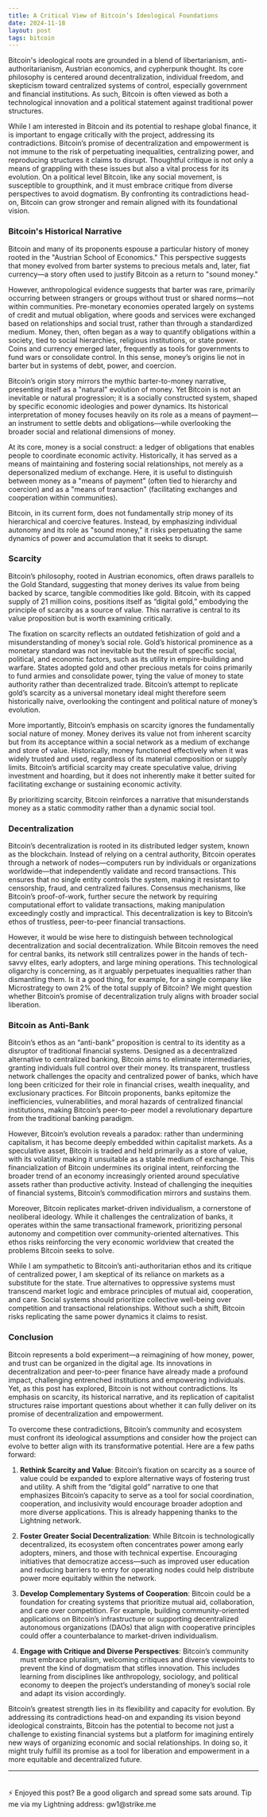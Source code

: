 ```yaml
---
title: A Critical View of Bitcoin’s Ideological Foundations
date: 2024-11-18
layout: post
tags: bitcoin 
---
```


Bitcoin's ideological roots are grounded in a blend of libertarianism, anti-authoritarianism, Austrian economics, and cypherpunk thought. Its core philosophy is centered around decentralization, individual freedom, and skepticism toward centralized systems of control, especially government and financial institutions. As such, Bitcoin is often viewed as both a technological innovation and a political statement against traditional power structures. <!--more-->

While I am interested in Bitcoin and its potential to reshape global finance, it is important to engage critically with the project, addressing its contradictions. Bitcoin’s promise of decentralization and empowerment is not immune to the risk of perpetuating inequalities, centralizing power, and reproducing structures it claims to disrupt. Thoughtful critique is not only a means of grappling with these issues but also a vital process for its evolution. On a political level Bitcoin, like any social movement, is susceptible to groupthink, and it must embrace critique from diverse perspectives to avoid dogmatism. By confronting its contradictions head-on, Bitcoin can grow stronger and remain aligned with its foundational vision.

### Bitcoin's Historical Narrative

Bitcoin and many of its proponents espouse a particular history of money rooted in the "Austrian School of Economics." This perspective suggests that money evolved from barter systems to precious metals and, later, fiat currency—a story often used to justify Bitcoin as a return to "sound money."

However, anthropological evidence suggests that barter was rare, primarily occurring between strangers or groups without trust or shared norms—not within communities. Pre-monetary economies operated largely on systems of credit and mutual obligation, where goods and services were exchanged based on relationships and social trust, rather than through a standardized medium. Money, then, often began as a way to quantify obligations within a society, tied to social hierarchies, religious institutions, or state power. Coins and currency emerged later, frequently as tools for governments to fund wars or consolidate control. In this sense, money’s origins lie not in barter but in systems of debt, power, and coercion.

Bitcoin’s origin story mirrors the mythic barter-to-money narrative, presenting itself as a "natural" evolution of money. Yet Bitcoin is not an inevitable or natural progression; it is a socially constructed system, shaped by specific economic ideologies and power dynamics. Its historical interpretation of money focuses heavily on its role as a means of payment—an instrument to settle debts and obligations—while overlooking the broader social and relational dimensions of money.

At its core, money is a social construct: a ledger of obligations that enables people to coordinate economic activity. Historically, it has served as a means of maintaining and fostering social relationships, not merely as a depersonalized medium of exchange. Here, it is useful to distinguish between money as a "means of payment" (often tied to hierarchy and coercion) and as a "means of transaction" (facilitating exchanges and cooperation within communities).

Bitcoin, in its current form, does not fundamentally strip money of its hierarchical and coercive features. Instead, by emphasizing individual autonomy and its role as "sound money," it risks perpetuating the same dynamics of power and accumulation that it seeks to disrupt. 

### Scarcity

Bitcoin’s philosophy, rooted in Austrian economics, often draws parallels to the Gold Standard, suggesting that money derives its value from being backed by scarce, tangible commodities like gold. Bitcoin, with its capped supply of 21 million coins, positions itself as “digital gold,” embodying the principle of scarcity as a source of value. This narrative is central to its value proposition but is worth examining critically.

The fixation on scarcity reflects an outdated fetishization of gold and a misunderstanding of money’s social role. Gold’s historical prominence as a monetary standard was not inevitable but the result of specific social, political, and economic factors, such as its utility in empire-building and warfare. States adopted gold and other precious metals for coins primarily to fund armies and consolidate power, tying the value of money to state authority rather than decentralized trade. Bitcoin’s attempt to replicate gold’s scarcity as a universal monetary ideal might therefore seem historically naive, overlooking the contingent and political nature of money’s evolution.

More importantly, Bitcoin’s emphasis on scarcity ignores the fundamentally social nature of money. Money derives its value not from inherent scarcity but from its acceptance within a social network as a medium of exchange and store of value. Historically, money functioned effectively when it was widely trusted and used, regardless of its material composition or supply limits. Bitcoin’s artificial scarcity may create speculative value, driving investment and hoarding, but it does not inherently make it better suited for facilitating exchange or sustaining economic activity.

By prioritizing scarcity, Bitcoin reinforces a narrative that misunderstands money as a static commodity rather than a dynamic social tool.

### Decentralization

Bitcoin’s decentralization is rooted in its distributed ledger system, known as the blockchain. Instead of relying on a central authority, Bitcoin operates through a network of nodes—computers run by individuals or organizations worldwide—that independently validate and record transactions. This ensures that no single entity controls the system, making it resistant to censorship, fraud, and centralized failures. Consensus mechanisms, like Bitcoin’s proof-of-work, further secure the network by requiring computational effort to validate transactions, making manipulation exceedingly costly and impractical. This decentralization is key to Bitcoin’s ethos of trustless, peer-to-peer financial transactions.

However, it would be wise here to distinguish between technological decentralization and social decentralization. While Bitcoin removes the need for central banks, its network still centralizes power in the hands of tech-savvy elites, early adopters, and large mining operations. This technological oligarchy is concerning, as it arguably perpetuates inequalities rather than dismantling them. Is it a good thing, for example, for a single company like Microstrategy to own 2% of the total supply of Bitcoin? We might question whether Bitcoin’s promise of decentralization truly aligns with broader social liberation.

### Bitcoin as Anti-Bank

Bitcoin’s ethos as an “anti-bank” proposition is central to its identity as a disruptor of traditional financial systems. Designed as a decentralized alternative to centralized banking, Bitcoin aims to eliminate intermediaries, granting individuals full control over their money. Its transparent, trustless network challenges the opacity and centralized power of banks, which have long been criticized for their role in financial crises, wealth inequality, and exclusionary practices. For Bitcoin proponents, banks epitomize the inefficiencies, vulnerabilities, and moral hazards of centralized financial institutions, making Bitcoin’s peer-to-peer model a revolutionary departure from the traditional banking paradigm.

However, Bitcoin’s evolution reveals a paradox: rather than undermining capitalism, it has become deeply embedded within capitalist markets. As a speculative asset, Bitcoin is traded and held primarily as a store of value, with its volatility making it unsuitable as a stable medium of exchange. This financialization of Bitcoin undermines its original intent, reinforcing the broader trend of an economy increasingly oriented around speculative assets rather than productive activity. Instead of challenging the inequities of financial systems, Bitcoin’s commodification mirrors and sustains them.

Moreover, Bitcoin replicates market-driven individualism, a cornerstone of neoliberal ideology. While it challenges the centralization of banks, it operates within the same transactional framework, prioritizing personal autonomy and competition over community-oriented alternatives. This ethos risks reinforcing the very economic worldview that created the problems Bitcoin seeks to solve.

While I am sympathetic to Bitcoin’s anti-authoritarian ethos and its critique of centralized power, I am skeptical of its reliance on markets as a substitute for the state. True alternatives to oppressive systems must transcend market logic and embrace principles of mutual aid, cooperation, and care. Social systems should prioritize collective well-being over competition and transactional relationships. Without such a shift, Bitcoin risks replicating the same power dynamics it claims to resist.

### Conclusion

Bitcoin represents a bold experiment—a reimagining of how money, power, and trust can be organized in the digital age. Its innovations in decentralization and peer-to-peer finance have already made a profound impact, challenging entrenched institutions and empowering individuals. Yet, as this post has explored, Bitcoin is not without contradictions. Its emphasis on scarcity, its historical narrative, and its replication of capitalist structures raise important questions about whether it can fully deliver on its promise of decentralization and empowerment.

To overcome these contradictions, Bitcoin’s community and ecosystem must confront its ideological assumptions and consider how the project can evolve to better align with its transformative potential. Here are a few paths forward:

1. **Rethink Scarcity and Value**: Bitcoin’s fixation on scarcity as a source of value could be expanded to explore alternative ways of fostering trust and utility. A shift from the “digital gold” narrative to one that emphasizes Bitcoin’s capacity to serve as a tool for social coordination, cooperation, and inclusivity would encourage broader adoption and more diverse applications. This is already happening thanks to the Lightning network.

2. **Foster Greater Social Decentralization**: While Bitcoin is technologically decentralized, its ecosystem often concentrates power among early adopters, miners, and those with technical expertise. Encouraging initiatives that democratize access—such as improved user education and reducing barriers to entry for operating nodes could help distribute power more equitably within the network.

3. **Develop Complementary Systems of Cooperation**: Bitcoin could be a foundation for creating systems that prioritize mutual aid, collaboration, and care over competition. For example, building community-oriented applications on Bitcoin’s infrastructure or supporting decentralized autonomous organizations (DAOs) that align with cooperative principles could offer a counterbalance to market-driven individualism.

4. **Engage with Critique and Diverse Perspectives**: Bitcoin’s community must embrace pluralism, welcoming critiques and diverse viewpoints to prevent the kind of dogmatism that stifles innovation. This includes learning from disciplines like anthropology, sociology, and political economy to deepen the project’s understanding of money’s social role and adapt its vision accordingly.

Bitcoin’s greatest strength lies in its flexibility and capacity for evolution. By addressing its contradictions head-on and expanding its vision beyond ideological constraints, Bitcoin has the potential to become not just a challenge to existing financial systems but a platform for imagining entirely new ways of organizing economic and social relationships. In doing so, it might truly fulfill its promise as a tool for liberation and empowerment in a more equitable and decentralized future.

<hr>
<p style="padding-top: 20px;">⚡️ Enjoyed this post? Be a good oligarch and spread some sats around. Tip me via my Lightning address: gw1@strike.me</p>